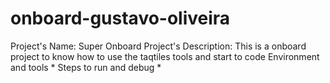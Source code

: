 # onboard-gustavo-oliveira
Project's Name: Super Onboard
Project's Description: This is a onboard project to know how to use the taqtiles tools and start to code
Environment and tools *
Steps to run and debug *
